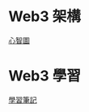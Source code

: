 # Web3 架構
[心智圖](https://gitmind.com/app/docs/ma0tsnuy)

# Web3 學習
[學習筆記](https://github.com/chenangel89/SAD/blob/main/web3%20start%20learning.md)
